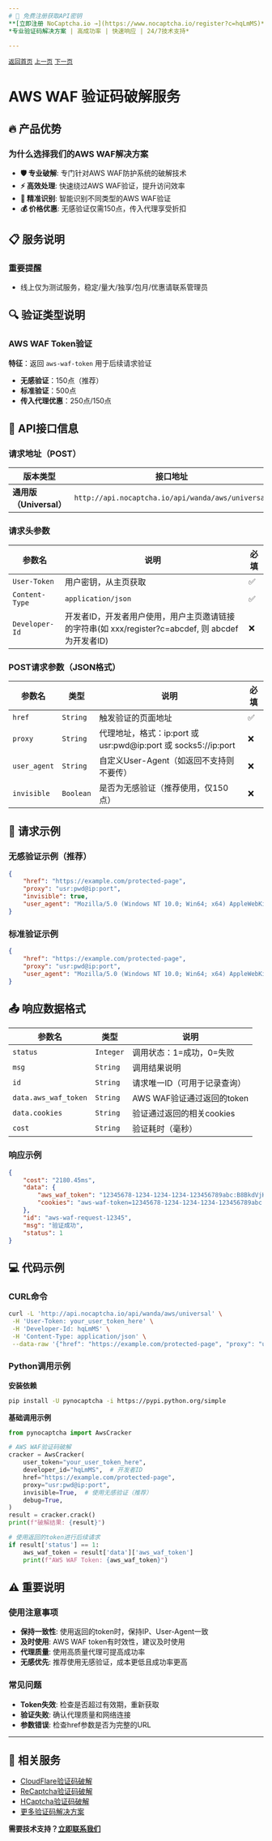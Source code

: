 ```yaml
---
# 🚀 免费注册获取API密钥
**[立即注册 NoCaptcha.io →](https://www.nocaptcha.io/register?c=hqLmMS)**  
*专业验证码解决方案 | 高成功率 | 快速响应 | 24/7技术支持*

---
```


[`返回首页`](../README.md)    [`上一页`](cloudflare.md)      [`下一页`](perimeterx.md)

# AWS WAF 验证码破解服务

## 🔥 产品优势

### 为什么选择我们的AWS WAF解决方案

* **🛡️ 专业破解**: 专门针对AWS WAF防护系统的破解技术
* **⚡ 高效处理**: 快速绕过AWS WAF验证，提升访问效率
* **🎯 精准识别**: 智能识别不同类型的AWS WAF验证
* **💰 价格优惠**: 无感验证仅需150点，传入代理享受折扣

## 📋 服务说明

### 重要提醒
* 线上仅为测试服务，稳定/量大/独享/包月/优惠请联系管理员

## 🔍 验证类型说明

### AWS WAF Token验证
**特征**：返回 `aws-waf-token` 用于后续请求验证
- **无感验证**：150点（推荐）
- **标准验证**：500点
- **传入代理优惠**：250点/150点

## 🔗 API接口信息

### 请求地址（POST）

| 版本类型 | 接口地址 |
|---------|---------|
| **通用版（Universal）** | `http://api.nocaptcha.io/api/wanda/aws/universal` |

### 请求头参数

| 参数名 | 说明 | 必填 |
|--------|------|------|
| `User-Token` | 用户密钥，从主页获取 | ✅ |
| `Content-Type` | `application/json` | ✅ |
| `Developer-Id` | 开发者ID，开发者用户使用，用户主页邀请链接的字符串(如 xxx/register?c=abcdef, 则 abcdef 为开发者ID) | ❌ |

### POST请求参数（JSON格式）

| 参数名 | 类型 | 说明 | 必填 |
|--------|------|------|------|
| `href` | `String` | 触发验证的页面地址 | ✅ |
| `proxy` | `String` | 代理地址，格式：ip:port 或 usr:pwd@ip:port 或 socks5://ip:port | ❌ |
| `user_agent` | `String` | 自定义User-Agent（如返回不支持则不要传） | ❌ |
| `invisible` | `Boolean` | 是否为无感验证（推荐使用，仅150点） | ❌ |

## 📝 请求示例

### 无感验证示例（推荐）
```json
{
    "href": "https://example.com/protected-page",
    "proxy": "usr:pwd@ip:port",
    "invisible": true,
    "user_agent": "Mozilla/5.0 (Windows NT 10.0; Win64; x64) AppleWebKit/537.36"
}
```

### 标准验证示例
```json
{
    "href": "https://example.com/protected-page",
    "proxy": "usr:pwd@ip:port",
    "user_agent": "Mozilla/5.0 (Windows NT 10.0; Win64; x64) AppleWebKit/537.36"
}
```

## 📤 响应数据格式

| 参数名 | 类型 | 说明 |
|--------|------|------|
| `status` | `Integer` | 调用状态：1=成功，0=失败 |
| `msg` | `String` | 调用结果说明 |
| `id` | `String` | 请求唯一ID（可用于记录查询） |
| `data.aws_waf_token` | `String` | AWS WAF验证通过返回的token |
| `data.cookies` | `String` | 验证通过返回的相关cookies |
| `cost` | `String` | 验证耗时（毫秒） |

### 响应示例

```json
{
    "cost": "2180.45ms",
    "data": {
        "aws_waf_token": "12345678-1234-1234-1234-123456789abc:B8BkdVjHtM0=:example_token_value",
        "cookies": "aws-waf-token=12345678-1234-1234-1234-123456789abc:B8BkdVjHtM0=:example_token_value; Path=/; Secure; HttpOnly"
    },
    "id": "aws-waf-request-12345",
    "msg": "验证成功",
    "status": 1
}
```

## 💻 代码示例

### CURL命令

```bash
curl -L 'http://api.nocaptcha.io/api/wanda/aws/universal' \
 -H 'User-Token: your_user_token_here' \
 -H 'Developer-Id: hqLmMS' \
 -H 'Content-Type: application/json' \
 --data-raw '{"href": "https://example.com/protected-page", "proxy": "usr:pwd@ip:port", "invisible": true}'
```

### Python调用示例

**安装依赖**
```bash
pip install -U pynocaptcha -i https://pypi.python.org/simple
```

**基础调用示例**
```python
from pynocaptcha import AwsCracker

# AWS WAF验证码破解
cracker = AwsCracker(
    user_token="your_user_token_here",
    developer_id="hqLmMS",  # 开发者ID
    href="https://example.com/protected-page",
    proxy="usr:pwd@ip:port",
    invisible=True,  # 使用无感验证（推荐）
    debug=True,
)
result = cracker.crack()
print(f"破解结果: {result}")

# 使用返回的token进行后续请求
if result['status'] == 1:
    aws_waf_token = result['data']['aws_waf_token']
    print(f"AWS WAF Token: {aws_waf_token}")
```

## ⚠️ 重要说明

### 使用注意事项
- **保持一致性**: 使用返回的token时，保持IP、User-Agent一致
- **及时使用**: AWS WAF token有时效性，建议及时使用
- **代理质量**: 使用高质量代理可提高成功率
- **无感优先**: 推荐使用无感验证，成本更低且成功率更高

### 常见问题
- **Token失效**: 检查是否超过有效期，重新获取
- **验证失败**: 确认代理质量和网络连接
- **参数错误**: 检查href参数是否为完整的URL

---

## 🎯 相关服务

- [CloudFlare验证码破解](cloudflare.md)
- [ReCaptcha验证码破解](recaptcha.md)
- [HCaptcha验证码破解](hcaptcha.md)
- [更多验证码解决方案](../README.md)

**需要技术支持？[立即联系我们](https://www.nocaptcha.io/register?c=hqLmMS)**
